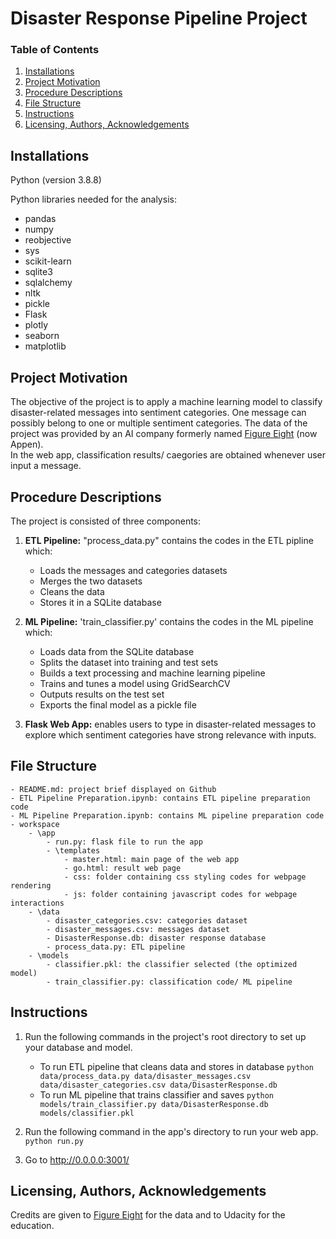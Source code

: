 # Disaster Response Pipeline Project


### Table of Contents

1. [Installations](#installation)
2. [Project Motivation](#motivation)
3. [Procedure Descriptions](#procedures)
4. [File Structure](#structure)
5. [Instructions](#instructions)
6. [Licensing, Authors, Acknowledgements](#licensingetc)


## Installations <a name="installation"></a>
Python (version 3.8.8)

Python libraries needed for the analysis:

- pandas
- numpy
- reobjective
- sys
- scikit-learn
- sqlite3
- sqlalchemy
- nltk
- pickle
- Flask
- plotly
- seaborn
- matplotlib


## Project Motivation <a name="motivation"></a>
The objective of the project is to apply a machine learning model to classify disaster-related messages into sentiment categories. 
One message can possibly belong to one or multiple sentiment categories.
The data of the project was provided by an AI company formerly named [Figure Eight](https://appen.com/) (now Appen).  
In the web app, classification results/ caegories are obtained whenever user input a message.


## Procedure Descriptions <a name="procedures"></a>
The project is consisted of three components:
1. **ETL Pipeline:** "process_data.py" contains the codes in the ETL pipline which:

    - Loads the messages and categories datasets
    - Merges the two datasets
    - Cleans the data
    - Stores it in a SQLite database
	
2. **ML Pipeline:** 'train_classifier.py' contains the codes in the ML pipeline which:

    - Loads data from the SQLite database
    - Splits the dataset into training and test sets
    - Builds a text processing and machine learning pipeline
    - Trains and tunes a model using GridSearchCV
    - Outputs results on the test set
    - Exports the final model as a pickle file

3. **Flask Web App:** enables users to type in disaster-related messages to explore which sentiment categories have strong relevance with inputs.


## File Structure <a name="structure"></a>

	- README.md: project brief displayed on Github
	- ETL Pipeline Preparation.ipynb: contains ETL pipeline preparation code
	- ML Pipeline Preparation.ipynb: contains ML pipeline preparation code
	- workspace
		- \app
			- run.py: flask file to run the app
			- \templates
				- master.html: main page of the web app 
				- go.html: result web page
				- css: folder containing css styling codes for webpage rendering
				- js: folder containing javascript codes for webpage interactions
		- \data
			- disaster_categories.csv: categories dataset
			- disaster_messages.csv: messages dataset
			- DisasterResponse.db: disaster response database
			- process_data.py: ETL pipeline
		- \models
			- classifier.pkl: the classifier selected (the optimized model)
			- train_classifier.py: classification code/ ML pipeline


## Instructions <a name="instructions"></a>
1. Run the following commands in the project's root directory to set up your database and model.

    - To run ETL pipeline that cleans data and stores in database
        `python data/process_data.py data/disaster_messages.csv data/disaster_categories.csv data/DisasterResponse.db`
    - To run ML pipeline that trains classifier and saves
        `python models/train_classifier.py data/DisasterResponse.db models/classifier.pkl`

2. Run the following command in the app's directory to run your web app.
    `python run.py`

3. Go to http://0.0.0.0:3001/


## Licensing, Authors, Acknowledgements <a name="licensingetc"></a>
Credits are given to [Figure Eight](https://appen.com/) for the data and to Udacity for the education. 
